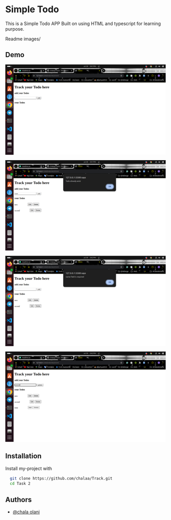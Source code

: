 
# Simple Todo

This is a Simple Todo APP Built on using HTML and typescript for learning purpose.

Readme images/

## Demo

![alt text](<Readme images/Screenshot from 2024-07-30 15-41-06.png>)


![alt text](<Readme images/Screenshot from 2024-07-30 15-41-49.png>) 


![alt text](<Readme images/Screenshot from 2024-07-30 15-42-05.png>) 


![alt text](<Readme images/Screenshot from 2024-07-30 15-42-32.png>)


## Installation

Install my-project with

```bash
  git clone https://github.com/chalaa/Track.git
  cd Task 2
```
    
## Authors

- [@chala olani ](https://github.com/chalaa/)

